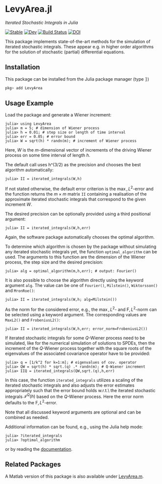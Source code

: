# LevyArea.jl
*Iterated Stochastic Integrals in Julia*

[![Stable](https://img.shields.io/badge/docs-stable-blue.svg)](https://stochastics-uni-luebeck.github.io/LevyArea.jl/stable)
[![Dev](https://img.shields.io/badge/docs-dev-blue.svg)](https://stochastics-uni-luebeck.github.io/LevyArea.jl/dev)
[![Build Status](https://github.com/stochastics-uni-luebeck/LevyArea.jl/workflows/CI/badge.svg)](https://github.com/stochastics-uni-luebeck/LevyArea.jl/actions)
[![DOI](https://zenodo.org/badge/153140495.svg)](https://zenodo.org/badge/latestdoi/153140495)


This package implements state-of-the-art methods for the simulation of iterated stochastic integrals.
These appear e.g. in higher order algorithms for the solution of stochastic (partial) differential equations.

## Installation

This package can be installed from the Julia package manager (type <kbd>]</kbd>)
```julia
pkg> add LevyArea
```

## Usage Example

Load the package and generate a Wiener increment:
```julia-repl
julia> using LevyArea
julia> m = 5; # dimension of Wiener process
julia> h = 0.01; # step size or length of time interval
julia> err = 0.05; # error bound
julia> W = sqrt(h) * randn(m); # increment of Wiener process
```
Here, $W$ is the $m$-dimensional vector of increments of the driving
Wiener process on some time interval of length $h$.

The default call uses h^(3/2) as the precision and chooses the best algorithm automatically:
```julia-repl
julia> II = iterated_integrals(W,h)
```
If not stated otherwise, the default error criterion is the $\max,L^2$-error
and the function returns the $m \times m$ matrix `II` containing a realisation
of the approximate iterated stochastic integrals that correspond
to the given increment $W$.

The desired precision can be optionally provided
using a third positional argument:
```julia-repl
julia> II = iterated_integrals(W,h,err)
```
Again, the software package automatically chooses the optimal
algorithm.

To determine which algorithm is chosen by the package without simulating any iterated
stochastic integrals yet, the function `optimal_algorithm` can
be used. The arguments to this function are the dimension of the Wiener
process, the step size and the desired precision:
```julia-repl
julia> alg = optimal_algorithm(m,h,err); # output: Fourier()
```

It is also possible to choose the algorithm directly using the
keyword argument `alg`. The value can be one of
`Fourier()`, `Milstein()`, `Wiktorsson()` and `MronRoe()`:
```julia-repl
julia> II = iterated_integrals(W,h; alg=Milstein())
```

As the norm for the considered error, e.g., the $\max,L^2$- and $\mathrm{F},L^2$-norm
can be selected using a keyword argument. The corresponding
values are `MaxL2()` and `FrobeniusL2()`:
```julia-repl
julia> II = iterated_integrals(W,h,err; error_norm=FrobeniusL2())
```

If iterated stochastic integrals for some $Q$-Wiener process need to
be simulated, like for the numerical simulation of solutions to SPDEs,
then the increment of the $Q$-Wiener process together with the
square roots of the eigenvalues of the associated covariance
operator have to be provided:
```julia-repl
julia> q = [1/k^2 for k=1:m]; # eigenvalues of cov. operator
julia> QW = sqrt(h) * sqrt.(q) .* randn(m); # Q-Wiener increment
julia> IIQ = iterated_integrals(QW,sqrt.(q),h,err)
```
In this case, the function `iterated_integrals` utilizes a
scaling of the iterated stochastic integrals and also adjusts the error
estimates appropriately such that the error bound holds w.r.t.\ the
iterated stochastic integrals $\mathcal{I}^{Q}(h)$ based on the
$Q$-Wiener process. Here the error norm defaults to the $\mathrm{F},L^2$-error.

Note that all discussed keyword arguments are optional and can be
combined as needed. 

Additional information can be found, e.g., using the Julia help mode:
```julia-repl
julia> ?iterated_integrals
julia> ?optimal_algorithm
```
or by reading the [documentation](https://stochastics-uni-luebeck.github.io/LevyArea.jl/stable/).

## Related Packages

A Matlab version of this package is also available under [LevyArea.m](https://github.com/stochastics-uni-luebeck/LevyArea.m).